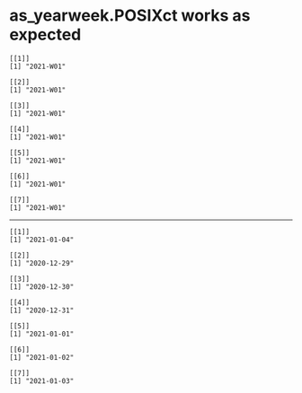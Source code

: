 # as_yearweek.POSIXct works as expected

    [[1]]
    [1] "2021-W01"
    
    [[2]]
    [1] "2021-W01"
    
    [[3]]
    [1] "2021-W01"
    
    [[4]]
    [1] "2021-W01"
    
    [[5]]
    [1] "2021-W01"
    
    [[6]]
    [1] "2021-W01"
    
    [[7]]
    [1] "2021-W01"
    

---

    [[1]]
    [1] "2021-01-04"
    
    [[2]]
    [1] "2020-12-29"
    
    [[3]]
    [1] "2020-12-30"
    
    [[4]]
    [1] "2020-12-31"
    
    [[5]]
    [1] "2021-01-01"
    
    [[6]]
    [1] "2021-01-02"
    
    [[7]]
    [1] "2021-01-03"
    

